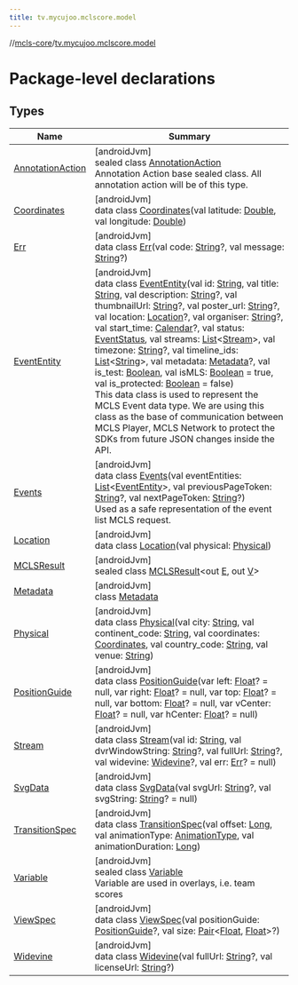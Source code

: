 ```yaml
---
title: tv.mycujoo.mclscore.model
---
```

//[mcls-core](../../index.html)/[tv.mycujoo.mclscore.model](index.html)



# Package-level declarations



## Types


| Name | Summary |
|---|---|
| [AnnotationAction](-annotation-action/index.html) | [androidJvm]<br>sealed class [AnnotationAction](-annotation-action/index.html)<br>Annotation Action base sealed class. All annotation action will be of this type. |
| [Coordinates](-coordinates/index.html) | [androidJvm]<br>data class [Coordinates](-coordinates/index.html)(val latitude: [Double](https://kotlinlang.org/api/latest/jvm/stdlib/kotlin/-double/index.html), val longitude: [Double](https://kotlinlang.org/api/latest/jvm/stdlib/kotlin/-double/index.html)) |
| [Err](-err/index.html) | [androidJvm]<br>data class [Err](-err/index.html)(val code: [String](https://kotlinlang.org/api/latest/jvm/stdlib/kotlin/-string/index.html)?, val message: [String](https://kotlinlang.org/api/latest/jvm/stdlib/kotlin/-string/index.html)?) |
| [EventEntity](-event-entity/index.html) | [androidJvm]<br>data class [EventEntity](-event-entity/index.html)(val id: [String](https://kotlinlang.org/api/latest/jvm/stdlib/kotlin/-string/index.html), val title: [String](https://kotlinlang.org/api/latest/jvm/stdlib/kotlin/-string/index.html), val description: [String](https://kotlinlang.org/api/latest/jvm/stdlib/kotlin/-string/index.html)?, val thumbnailUrl: [String](https://kotlinlang.org/api/latest/jvm/stdlib/kotlin/-string/index.html)?, val poster_url: [String](https://kotlinlang.org/api/latest/jvm/stdlib/kotlin/-string/index.html)?, val location: [Location](-location/index.html)?, val organiser: [String](https://kotlinlang.org/api/latest/jvm/stdlib/kotlin/-string/index.html)?, val start_time: [Calendar](https://developer.android.com/reference/kotlin/java/util/Calendar.html)?, val status: [EventStatus](../tv.mycujoo.mclscore.entity/-event-status/index.html), val streams: [List](https://kotlinlang.org/api/latest/jvm/stdlib/kotlin.collections/-list/index.html)&lt;[Stream](-stream/index.html)&gt;, val timezone: [String](https://kotlinlang.org/api/latest/jvm/stdlib/kotlin/-string/index.html)?, val timeline_ids: [List](https://kotlinlang.org/api/latest/jvm/stdlib/kotlin.collections/-list/index.html)&lt;[String](https://kotlinlang.org/api/latest/jvm/stdlib/kotlin/-string/index.html)&gt;, val metadata: [Metadata](-metadata/index.html)?, val is_test: [Boolean](https://kotlinlang.org/api/latest/jvm/stdlib/kotlin/-boolean/index.html), val isMLS: [Boolean](https://kotlinlang.org/api/latest/jvm/stdlib/kotlin/-boolean/index.html) = true, val is_protected: [Boolean](https://kotlinlang.org/api/latest/jvm/stdlib/kotlin/-boolean/index.html) = false)<br>This data class is used to represent the MCLS Event data type. We are using this class as the base of communication between MCLS Player, MCLS Network to protect the SDKs from future JSON changes inside the API. |
| [Events](-events/index.html) | [androidJvm]<br>data class [Events](-events/index.html)(val eventEntities: [List](https://kotlinlang.org/api/latest/jvm/stdlib/kotlin.collections/-list/index.html)&lt;[EventEntity](-event-entity/index.html)&gt;, val previousPageToken: [String](https://kotlinlang.org/api/latest/jvm/stdlib/kotlin/-string/index.html)?, val nextPageToken: [String](https://kotlinlang.org/api/latest/jvm/stdlib/kotlin/-string/index.html)?)<br>Used as a safe representation of the event list MCLS request. |
| [Location](-location/index.html) | [androidJvm]<br>data class [Location](-location/index.html)(val physical: [Physical](-physical/index.html)) |
| [MCLSResult](-m-c-l-s-result/index.html) | [androidJvm]<br>sealed class [MCLSResult](-m-c-l-s-result/index.html)&lt;out [E](-m-c-l-s-result/index.html), out [V](-m-c-l-s-result/index.html)&gt; |
| [Metadata](-metadata/index.html) | [androidJvm]<br>class [Metadata](-metadata/index.html) |
| [Physical](-physical/index.html) | [androidJvm]<br>data class [Physical](-physical/index.html)(val city: [String](https://kotlinlang.org/api/latest/jvm/stdlib/kotlin/-string/index.html), val continent_code: [String](https://kotlinlang.org/api/latest/jvm/stdlib/kotlin/-string/index.html), val coordinates: [Coordinates](-coordinates/index.html), val country_code: [String](https://kotlinlang.org/api/latest/jvm/stdlib/kotlin/-string/index.html), val venue: [String](https://kotlinlang.org/api/latest/jvm/stdlib/kotlin/-string/index.html)) |
| [PositionGuide](-position-guide/index.html) | [androidJvm]<br>data class [PositionGuide](-position-guide/index.html)(var left: [Float](https://kotlinlang.org/api/latest/jvm/stdlib/kotlin/-float/index.html)? = null, var right: [Float](https://kotlinlang.org/api/latest/jvm/stdlib/kotlin/-float/index.html)? = null, var top: [Float](https://kotlinlang.org/api/latest/jvm/stdlib/kotlin/-float/index.html)? = null, var bottom: [Float](https://kotlinlang.org/api/latest/jvm/stdlib/kotlin/-float/index.html)? = null, var vCenter: [Float](https://kotlinlang.org/api/latest/jvm/stdlib/kotlin/-float/index.html)? = null, var hCenter: [Float](https://kotlinlang.org/api/latest/jvm/stdlib/kotlin/-float/index.html)? = null) |
| [Stream](-stream/index.html) | [androidJvm]<br>data class [Stream](-stream/index.html)(val id: [String](https://kotlinlang.org/api/latest/jvm/stdlib/kotlin/-string/index.html), val dvrWindowString: [String](https://kotlinlang.org/api/latest/jvm/stdlib/kotlin/-string/index.html)?, val fullUrl: [String](https://kotlinlang.org/api/latest/jvm/stdlib/kotlin/-string/index.html)?, val widevine: [Widevine](-widevine/index.html)?, val err: [Err](-err/index.html)? = null) |
| [SvgData](-svg-data/index.html) | [androidJvm]<br>data class [SvgData](-svg-data/index.html)(val svgUrl: [String](https://kotlinlang.org/api/latest/jvm/stdlib/kotlin/-string/index.html)?, val svgString: [String](https://kotlinlang.org/api/latest/jvm/stdlib/kotlin/-string/index.html)? = null) |
| [TransitionSpec](-transition-spec/index.html) | [androidJvm]<br>data class [TransitionSpec](-transition-spec/index.html)(val offset: [Long](https://kotlinlang.org/api/latest/jvm/stdlib/kotlin/-long/index.html), val animationType: [AnimationType](../tv.mycujoo.mclscore.entity/-animation-type/index.html), val animationDuration: [Long](https://kotlinlang.org/api/latest/jvm/stdlib/kotlin/-long/index.html)) |
| [Variable](-variable/index.html) | [androidJvm]<br>sealed class [Variable](-variable/index.html)<br>Variable are used in overlays, i.e. team scores |
| [ViewSpec](-view-spec/index.html) | [androidJvm]<br>data class [ViewSpec](-view-spec/index.html)(val positionGuide: [PositionGuide](-position-guide/index.html)?, val size: [Pair](https://kotlinlang.org/api/latest/jvm/stdlib/kotlin/-pair/index.html)&lt;[Float](https://kotlinlang.org/api/latest/jvm/stdlib/kotlin/-float/index.html), [Float](https://kotlinlang.org/api/latest/jvm/stdlib/kotlin/-float/index.html)&gt;?) |
| [Widevine](-widevine/index.html) | [androidJvm]<br>data class [Widevine](-widevine/index.html)(val fullUrl: [String](https://kotlinlang.org/api/latest/jvm/stdlib/kotlin/-string/index.html)?, val licenseUrl: [String](https://kotlinlang.org/api/latest/jvm/stdlib/kotlin/-string/index.html)?) |


